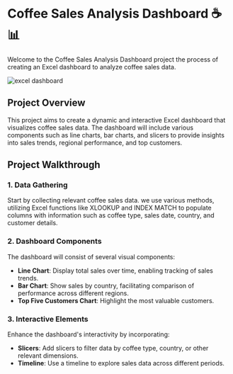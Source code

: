 # Coffee Sales Analysis Dashboard ☕📊

Welcome to the Coffee Sales Analysis Dashboard project
the process of creating an Excel dashboard to analyze coffee sales data.

![excel dashboard](https://github.com/DE-romane/excel-project-coffee-sales/assets/70475916/2950e72a-3fdb-4201-9a1e-4f234e655395)

## Project Overview

This project aims to create a dynamic and interactive Excel dashboard that visualizes coffee sales data. The dashboard will include various components such as line charts, bar charts, and slicers to provide insights into sales trends, regional performance, and top customers.

## Project Walkthrough

### 1. Data Gathering

Start by collecting relevant coffee sales data. we use various methods, utilizing Excel functions like XLOOKUP and INDEX MATCH to populate columns with information such as coffee type, sales date, country, and customer details.

### 2. Dashboard Components

The dashboard will consist of several visual components:

- **Line Chart**: Display total sales over time, enabling tracking of sales trends.
- **Bar Chart**: Show sales by country, facilitating comparison of performance across different regions.
- **Top Five Customers Chart**: Highlight the most valuable customers.

### 3. Interactive Elements

Enhance the dashboard's interactivity by incorporating:

- **Slicers**: Add slicers to filter data by coffee type, country, or other relevant dimensions.
- **Timeline**: Use a timeline to explore sales data across different periods.

